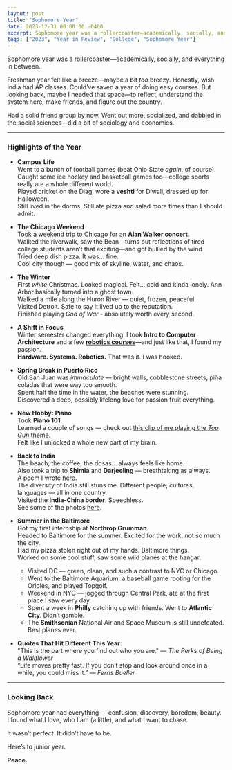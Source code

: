 ```yaml
---
layout: post
title: "Sophomore Year"
date: 2023-12-31 00:00:00 -0400
excerpt: Sophomore year was a rollercoaster—academically, socially, and everything in between.
tags: ["2023", "Year in Review", "College", "Sophomore Year"]
---
```


Sophomore year was a rollercoaster—academically, socially, and everything in between.

Freshman year felt like a breeze—maybe a bit *too* breezy. Honestly, wish India had AP classes. Could’ve saved a year of doing easy courses. But looking back, maybe I needed that space—to reflect, understand the system here, make friends, and figure out the country.

Had a solid friend group by now. Went out more, socialized, and dabbled in the social sciences—did a bit of sociology and economics. 

---

### Highlights of the Year

- **Campus Life**  
  Went to a bunch of football games (beat Ohio State *again*, of course).   
  Caught some ice hockey and basketball games too—college sports really are a whole different world.  
  Played cricket on the Diag, wore a **veshti** for Diwali, dressed up for Halloween.   
  Still lived in the dorms. Still ate pizza and salad more times than I should admit.   

- **The Chicago Weekend**  
  Took a weekend trip to Chicago for an **Alan Walker concert**.  
  Walked the riverwalk, saw the Bean—turns out reflections of tired college students aren’t that exciting—and got bullied by the wind.  
  Tried deep dish pizza. It was... fine.  
  Cool city though — good mix of skyline, water, and chaos.

- **The Winter**  
  First *white* Christmas. Looked magical. Felt... cold and kinda lonely. Ann Arbor basically turned into a ghost town.   
  Walked a mile along the Huron River — quiet, frozen, peaceful.    
  Visited Detroit. Safe to say it lived up to the reputation.   
  Finished playing *God of War* - absolutely worth every second.    

- **A Shift in Focus**  
  Winter semester changed everything. 
  I took **Intro to Computer Architecture** and a few [**robotics courses**](https://porvesh.github.io/projects/2024-03-04-robotics/)—and just like that, I found my passion.  
  **Hardware. Systems. Robotics.** That was it. I was hooked.


- **Spring Break in Puerto Rico**  
  Old San Juan was *immaculate* —  bright walls, cobblestone streets, piña coladas that were way too smooth.  
  Spent half the time in the water, the beaches were stunning.  
  Discovered a deep, possibly lifelong love for passion fruit everything.   

- **New Hobby: Piano**  
  Took **Piano 101**.  
  Learned a couple of songs — check out [this clip of me playing the *Top Gun* theme](https://youtu.be/dnxAyv8z87M?si=RPjoXYLZhABqiSCg).  
  Felt like I unlocked a whole new part of my brain.  

- **Back to India**  
  The beach, the coffee, the dosas... always feels like home.  
  Also took a trip to **Shimla** and **Darjeeling** — breathtaking as always.  
  A poem I wrote [here](https://porvesh.github.io/tyger-tyger-burning-bright/).  
  The diversity of India still stuns me. Different people, cultures, languages — all in one country.  
  Visited the **India-China border**. Speechless.  
  See some of the photos [here](https://porvesh.github.io/photography/).

- **Summer in the Baltimore**  
  Got my first internship at **Northrop Grumman**.  
  Headed to Baltimore for the summer. Excited for the work, not so much the city.  
  Had my pizza stolen right out of my hands. Baltimore things.  
  Worked on some cool stuff, saw some wild planes at the hangar.

  - Visited DC — green, clean, and such a contrast to NYC or Chicago.  
  - Went to the Baltimore Aquarium, a baseball game rooting for the Orioles, and played Topgolf.
  - Weekend in NYC — jogged through Central Park, ate at the first place I saw every day.   
  - Spent a week in **Philly** catching up with friends. Went to **Atlantic City**. Didn’t gamble.  
  - The **Smithsonian** National Air and Space Museum is still undefeated. Best planes ever. 

- **Quotes That Hit Different This Year:**  
  "This is the part where you find out who you are." — *The Perks of Being a Wallflower*  
  “Life moves pretty fast. If you don’t stop and look around once in a while, you could miss it.” — *Ferris Bueller*

---

### Looking Back

Sophomore year had everything — confusion, discovery, boredom, beauty.  
I found what I love, who I am (a little), and what I want to chase.  

It wasn’t perfect. It didn’t have to be.

Here’s to junior year.

**Peace.**
